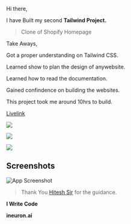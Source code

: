 Hi there,

I have Built my second **Tailwind Project.**

 
>Clone of Shopify Homepage

Take Aways,
 
Got a proper understanding on Tailwind CSS. 

Learned show to plan the design of anywebsite.

Learned how to read the documentation.

Gained confindence on building the websites. 

This project took me around 10hrs to build.



[Livelink]("https://shopify-clone-vivektenali.netlify.app/")




![](https://img.shields.io/badge/Time%20taken-10hrs-green)  

![](https://img.shields.io/badge/Build%20with-HTML%2BTailwind-orange)

![](https://img.shields.io/badge/Built%20by-Vivek%20Tenali-blue)


## Screenshots

![App Screenshot](./Assets/screencapture-shopify-clone-vivektenali-netlify-app-2022-08-24-00_10_40.png)

> Thank You  [Hitesh Sir](https://hiteshchoudhary.com/) for the guidance. 

**I Write Code**

 **ineuron.ai** 
